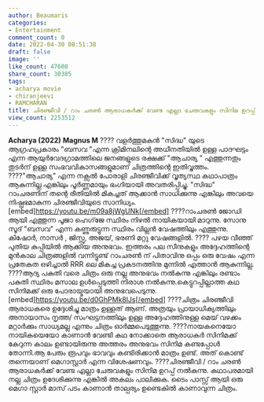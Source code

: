 ```yaml
---
author: Beaumaris
categories:
- Entertainment
comment_count: 0
date: 2022-04-30 08:51:38
draft: false
image: ''
like_count: 47608
share_count: 30385
tags:
- acharya movie
- chiranjeevi
- RAMCHARAN
title: ചിരഞ്ജീവി / റാം ചരൺ ആരാധകർക്ക് വേണ്ട എല്ലാ ചേരുവകളും സിനിമ ഉറപ്പ് നൽകുന്നു
view_count: 2253512
---
```


**Acharya (2022)** **Magnus M** ???? വളർത്തുമകൻ "സിദ്ധ" യുടെ ആഗ്രഹപ്രകാരം "ബസവ "എന്ന ക്രിമിനലിന്റെ അധീനതിയിൽ ഉള്ള പാദഘട്ടം എന്ന ആയുർവേദഗ്രാമത്തിലെ ജനങ്ങളുടെ രക്ഷക്ക് "ആചാര്യ " എത്തുന്നതും തുടർന് ഉള്ള സംഭവവികാസങ്ങളുമാണ് ചിത്രത്തിന്റെ ഇതിവൃത്തം. ????"ആചാര്യ" എന്ന നക്സൽ പോരാളി ചിരഞ്ജീവിക്ക് വൃത്യസ്ഥ കഥാപാത്രം ആകുന്നില്ല എങ്കിലും പൂർണ്ണമായും ഭംഗിയായി അവതരിപ്പിച്ചു. "സിദ്ധ" റാംചരണിന് തന്റെ രീതിയിൽ മികച്ചത് ആക്കാൻ സാധിക്കുന്നു എങ്കിലും അവയെ നിഷ്പ്രഭമാകുന്ന ചിരഞ്ജീവിയുടെ സാനിധ്യം. [embed]https://youtu.be/m09a8jWgUNk[/embed] ????റാംചരൺ ജോഡി ആയി എത്തുന്ന പൂജാ ഹെഗ്‌ജേ സ്ഥിരം നിഴൽ നായികയായി മാറുന്നു. സോനു സൂദ് "ബസവ" എന്ന കണ്ണുരുട്ടുന്ന സ്ഥിരം വില്ലൻ വേഷത്തിലും എത്തുന്നു. കിഷോർ, നാസർ , ജിസ്സു, അജയ്, ഭരണി മറ്റു വേഷങ്ങളിൽ. ???? പഴയ വീഞ്ഞ് പുതിയ കുപ്പിയിൽ ആക്കിയ അനുഭവം. ഇത്തരം പല സീനുകളും അദ്ദേഹത്തിന്റെ മുൻകാല ചിത്രങ്ങളിൽ വന്നിട്ടുണ്ട് റാംചരൺ ന് പിതാവിനു ഒപ്പം ഒരു വേഷം എന്ന പ്രതേകത ഒഴിച്ചാൽ RRR ലെ മികച്ച പ്രകടനത്തിനു മുന്നിൽ എത്താൻ ആകുന്നില്ല. ????ആദ്യ പകുതി വരെ ചിത്രം ഒരു നല്ല അനുഭവം നൽകുന്നു എങ്കിലും രണ്ടാം പകുതി സ്ഥിരം മസാല ഉൾപ്പെടുത്തി നിരാശ നൽകുന്നു.കെട്ടുറപ്പില്ലാത്ത കഥ സിനിമക്ക് ഒരു പോരായ്മയായി അനുഭവപെടുന്നു. [embed]https://youtu.be/d0GhPMk8lJs[/embed] ????ചിത്രം ചിരഞ്ജീവി ആരാധകരെ ഉദ്ദേശിച്ചു മാത്രം ഉള്ളത് ആണ്. അത്രയും പ്രായാധിക്യത്തിലും അനായാസം നൃത്ത/ സംഘട്ടനത്തിലും ഉള്ള അദ്ദേഹത്തിനുള്ള മെയ് വഴക്കം മറ്റാർക്കും സാധ്യമല്ല എന്നും ചിത്രം ഓർമ്മപെടുത്തുന്നു. ????നായകനെയോ നായികയെയോ കാണാൻ വേണ്ടി കഥ നോക്കാതെ ആരാധകർ സിനിമക്ക് കേറുന്ന കാലം ഉണ്ടായിരുന്നു അത്തരം അനുഭവം സിനിമ കണ്ടപ്പോൾ തോന്നി.ആ പേരും രൂപവും ഭാവവും കണ്ടിരിക്കാൻ മാത്രം ഉണ്ട്. അത് കൊണ്ട് തന്നെയാണ് മെഗാസ്റ്റാർ എന്ന വിശേഷണവും. ????ചിരഞ്ജീവി / റാം ചരൺ ആരാധകർക്ക് വേണ്ട എല്ലാ ചേരുവകളും സിനിമ ഉറപ്പ് നൽകുന്നു. കഥാപരമായി നല്ല ചിത്രം ഉദേശിക്കുന്നു എങ്കിൽ അകലം പാലിക്കുക. ടൈം പാസ്സ് ആയി ഒരു മെഗാ സ്റ്റാർ മാസ് പടം കാണാൻ താല്പര്യം ഉണ്ടെകിൽ കാണാവുന്ന ചിത്രം.